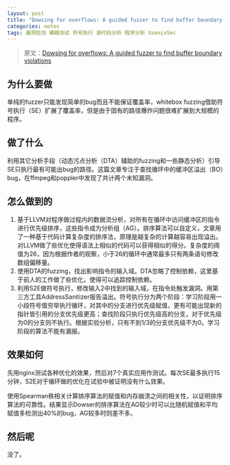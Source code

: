 ```yaml
---
layout: post
title: "Dowsing for overflows: A guided fuzzer to find buffer boundary violations"
categories: notes
tags: 漏洞检测 模糊测试 符号执行 源代码分析 程序分析 UsenixSec 
---
```


> 原文：[Dowsing for overflows: A guided fuzzer to find buffer boundary violations][src] 

[src]: https://www.usenix.org/system/files/conference/usenixsecurity13/sec13-paper_haller.pdf

## 为什么要做
单纯的fuzzer只能发现简单的bug而且不能保证覆盖率，whitebox fuzzing借助符号执行（SE）扩展了覆盖率，但是由于固有的路径爆炸问题很难扩展到大规模的程序。

## 做了什么
利用其它分析手段（动态污点分析（DTA）辅助的fuzzing和一些静态分析）引导SE只执行最有可能出bug的路径。这篇文章专注于查找循环中的缓冲区溢出（BO）bug，在ffmpeg和poppler中发现了共计两个未知漏洞。

## 怎么做到的
1. 基于LLVM对程序做过程内的数据流分析，对所有在循环中访问缓冲区的指令进行优先级排序，这些指令成为分析组（AG）。排序算法可以自定义，文章用了一种基于代码计算复杂度的排序法，原理是越复杂的计算越容易出现溢出。对LLVM做了些优化使得语法上相似的代码可以获得相似的得分。复杂度的阈值为26，因为根据作者的观察，小于26的循环中通常最多只有两条语句修改数组偏移量。
2. 使用DTA的fuzzing，找出影响指令的输入域。DTA忽略了控制依赖，这里基于前人的工作做了些优化，使得可以追踪控制依赖。
3. 利用S2E做符号执行，修改输入2中找到的输入域，在指令处触发漏洞。用第三方工具AddressSanitizer报告溢出。符号执行分为两个阶段：学习阶段用一小段符号值穷举执行循环，对其中的分支进行优先级赋值，更有可能出现新的指针皆引用的分支优先级更高；查找阶段只执行优先级高的分支，对于优先级为0的分支则不执行。根据实验分析，只有不到1/3的分支优先级不为0。学习阶段的算法不能有漏报。

## 效果如何
先用nginx测试各种优化的效果，然后对7个真实应用作测试。每次SE最多执行15分钟，S2E对于循环做的优化在试验中被证明没有什么效果。

使用Spearman秩相关计算排序算法的赋值和内存崩溃之间的相关性，以证明排序算法的可靠性。结果显示Dowser的排序算法在AG较少时可以比随机赋值和平均赋值多检测出40%的bug，AG较多时则差不多。

## 然后呢
没了。
